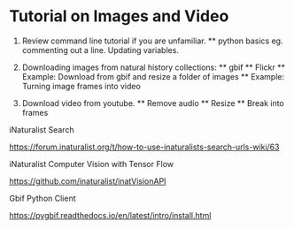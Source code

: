 # Tutorial on Images and Video

1. Review command line tutorial if you are unfamiliar.
** python basics eg. commenting out a line. Updating variables.

2. Downloading images from natural history collections:
** gbif 
** Flickr
** Example: Download from gbif and resize a folder of images
** Example: Turning image frames into video 

3. Download video from youtube.
** Remove audio
** Resize
** Break into frames




iNaturalist Search

https://forum.inaturalist.org/t/how-to-use-inaturalists-search-urls-wiki/63

iNaturalist Computer Vision with Tensor Flow

https://github.com/inaturalist/inatVisionAPI

Gbif Python Client

https://pygbif.readthedocs.io/en/latest/intro/install.html
